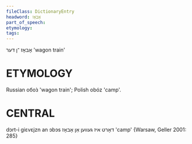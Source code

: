 ```yaml
---
fileClass: DictionaryEntry
headword: אָבאָז
part_of_speech: 
etymology: 
tags: 
---
```

אָבאָז
־ן
דער
'wagon train'

ETYMOLOGY
===========
Russian обо́з 'wagon train'; Polish obóz 'camp'.

CENTRAL
========

dɔrt-i giɛvɛjzn an ɔbɔs דאָרט איז געווען אַן אָבאָז 'camp' {Warsaw, Geller 2001: 285}
